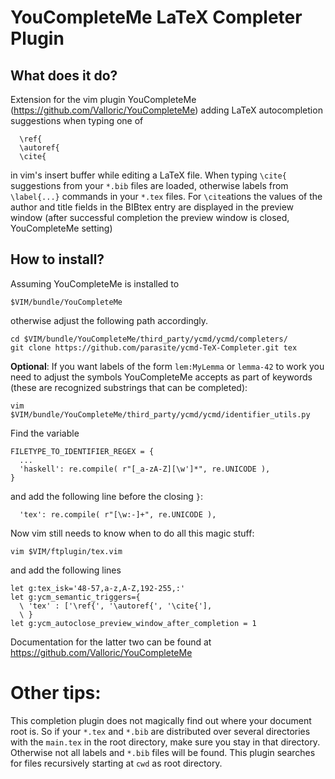 # YouCompleteMe LaTeX Completer Plugin
## What does it do?
Extension for the vim plugin YouCompleteMe (https://github.com/Valloric/YouCompleteMe) adding LaTeX autocompletion suggestions when typing one of

```
  \ref{
  \autoref{
  \cite{
```
in vim's insert buffer while editing a LaTeX file. When typing ``\cite{`` suggestions from your ``*.bib`` files are loaded, otherwise labels from ``\label{...}`` commands in your ``*.tex`` files. For ``\cite``ations the values of the author and title fields in the BIBtex entry are displayed in the preview window (after successful completion the preview window is closed, YouCompleteMe setting)

## How to install?

Assuming YouCompleteMe is installed to
```
$VIM/bundle/YouCompleteMe
```
otherwise adjust the following path accordingly.
```
cd $VIM/bundle/YouCompleteMe/third_party/ycmd/ycmd/completers/
git clone https://github.com/parasite/ycmd-TeX-Completer.git tex
```

__Optional__: If you want labels of the form ``lem:MyLemma`` or ``lemma-42`` to work you need to adjust the symbols YouCompleteMe accepts as part of keywords (these are recognized substrings that can be completed):
```
vim $VIM/bundle/YouCompleteMe/third_party/ycmd/ycmd/identifier_utils.py
```
Find the variable
```
FILETYPE_TO_IDENTIFIER_REGEX = {
  ...
  'haskell': re.compile( r"[_a-zA-Z][\w']*", re.UNICODE ),
}
```
and add the following line before the closing ``}``:
```
  'tex': re.compile( r"[\w:-]+", re.UNICODE ),
```

Now vim still needs to know when to do all this magic stuff:
```
vim $VIM/ftplugin/tex.vim
```
and add the following lines
```
let g:tex_isk='48-57,a-z,A-Z,192-255,:'
let g:ycm_semantic_triggers={
  \ 'tex' : ['\ref{', '\autoref{', '\cite{'],
  \ }
let g:ycm_autoclose_preview_window_after_completion = 1
```
Documentation for the latter two can be found at https://github.com/Valloric/YouCompleteMe

# Other tips:
This completion plugin does not magically find out where your document root is. So if your ``*.tex`` and ``*.bib`` are distributed over several directories with the ``main.tex`` in the root directory, make sure you stay in that directory. Otherwise not all labels and ``*.bib`` files will be found. This plugin searches for files recursively starting at ``cwd`` as root directory.
